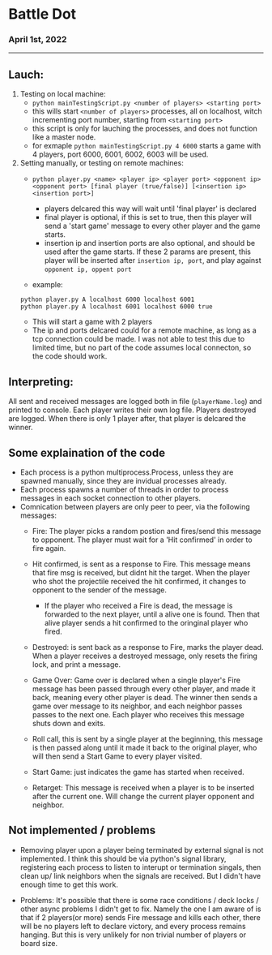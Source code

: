 

# Battle Dot
### April 1st, 2022
---

## Lauch:
1. Testing on local machine: 
    * `python mainTestingScript.py <number of players> <starting port>`
    * this wills start `<number of players>` processes, all on localhost, witch incrementing port number, starting from `<starting port>`
    * this script is only for lauching the processes, and does not function like a master node.
    * for exmaple `python mainTestingScript.py 4 6000` starts a game with 4 players, port 6000, 6001, 6002, 6003 will be used.
2. Setting manually, or testing on remote machines:
    * `python player.py <name> <player ip> <player port> <opponent ip> <opponent port> [final player (true/false)] [<insertion ip> <insertion port>]`
        * players delcared this way will wait until 'final player' is declared
        * final player is optional, if this is set to true, then this player will send a 'start game' message to every other player and the game starts.
        * insertion ip and insertion ports are also optional, and should be used after the game starts. If these 2 params are present, this player will be inserted after `insertion ip, port`, and play against `opponent ip, oppent port`

    * example: 
    ```
    python player.py A localhost 6000 localhost 6001
    python player.py A localhost 6001 localhost 6000 true
    ```
    * This will start a game with 2 players
    * The ip and ports delcared could for a remote machine, as long as a tcp connection could be made. I was not able to test this due to limited time, but no part of the code assumes local connecton, so the code should work.

## Interpreting:
All sent and received messages are logged both in file (`playerName.log`) and printed to console. Each player writes their own log file. Players destroyed are logged. When there is only 1 player after, that player is delcared the winner.

## Some explaination of the code
* Each process is a python multiprocess.Process, unless they are spawned manually, since they are invidual processes already.
* Each process spawns a number of threads in order to process messages in each socket connection to other players. 
* Comnication between players are only peer to peer, via the following messages:
    * Fire: The player picks a random postion and fires/send this message to opponent. The player must wait for a 'Hit confirmed' in order to fire again.
    * Hit confirmed, is sent as a response to Fire. This message means that fire msg is received, but didnt hit the target. When the player who shot the projectile received the hit confirmed, it changes to opponent to the sender of the message.
        * If the player who received a Fire is dead, the message is forwarded to the next player, until a alive one is found. Then that alive player sends a hit confirmed to the oringinal player who fired.

    * Destroyed: is sent back as a response to Fire, marks the player dead. When a player receives a destroyed message, only resets the firing lock, and print a message. 

    * Game Over: Game over is declared when a single player's Fire message has been passed through every other player, and made it back, meaning every other player is dead. The winner then sends a game over message to its neighbor, and each neighbor passes passes to the next one. Each player who receives this message shuts down and exits.

    * Roll call, this is sent by a single player at the beginning, this message is then passed along until it made it back to the original player, who will then send a Start Game to every player visited.

    * Start Game: just indicates the game has started when received.

    * Retarget: This message is received when a player is to be inserted after the current one. Will change the current player  opponent and neighbor.

## Not implemented  / problems
* Removing player upon a player being terminated by external signal is not implemented. I think this should be via python's signal library, registering each process to listen to interupt or termination singals, then clean up/ link neighbors when the signals are received. But I didn't have enough time to get this work.

* Problems: It's possible that there is some race conditions / deck locks / other async problems I didn't get to fix. Namely the one I am aware of is that if 2 players(or more) sends Fire message and kills each other, there will be no players left to declare victory, and every process remains hanging. But this is very unlikely for non trivial number of players or board size. 

    
    